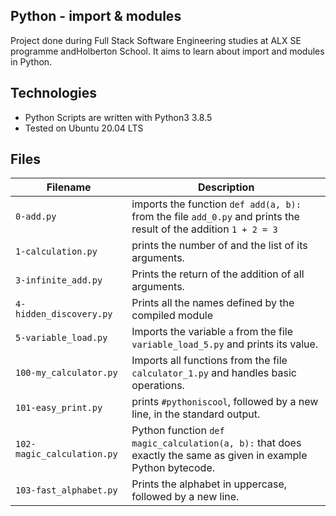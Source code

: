 Python - import & modules
---
Project done during Full Stack Software Engineering studies at ALX SE programme andHolberton School. It aims to learn about import and modules in Python.

Technologies
---
* Python Scripts are written with Python3 3.8.5
* Tested on Ubuntu 20.04 LTS

Files
---
Filename                    |        Description
-------------------------   |---------------------
`0-add.py`                  | imports the function `def add(a, b):` from the file `add_0.py` and prints the result of the addition `1 + 2 = 3`
`1-calculation.py`          |  prints the number of and the list of its arguments.
`3-infinite_add.py`         | Prints the return of the addition of all arguments.
`4-hidden_discovery.py`     | Prints all the names defined by the compiled module 
`5-variable_load.py`        | Imports the variable `a` from the file `variable_load_5.py` and prints its value.
`100-my_calculator.py`      | Imports all functions from the file `calculator_1.py` and handles basic operations.
`101-easy_print.py`         | prints `#pythoniscool`, followed by a new line, in the standard output.
`102-magic_calculation.py`  | Python function `def magic_calculation(a, b):` that does exactly the same as given in example Python bytecode.
`103-fast_alphabet.py`      | Prints the alphabet in uppercase, followed by a new line.
